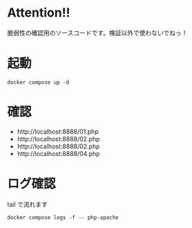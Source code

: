 # Attention!!

脆弱性の確認用のソースコードです。検証以外で使わないでねっ！

# 起動


```
docker compose up -d
```


# 確認


- http://localhost:8888/01.php
- http://localhost:8888/02.php
- http://localhost:8888/02.php
- http://localhost:8888/04.php

# ログ確認

tail で流れます

```
docker compose logs -f -- php-apache
```

